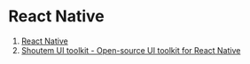 # React Native

1. [React Native](https://facebook.github.io/react-native/)
1. [Shoutem UI toolkit - Open-source UI toolkit for React Native](https://shoutem.github.io/ui/)

